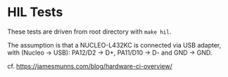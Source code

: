 # HIL Tests

These tests are driven from root directory with `make hil`.

The assumption is that a NUCLEO-L432KC is connected via USB adapter,
with (Nucleo -> USB): PA12/D2 -> D+, PA11/D10 -> D- and GND -> GND.

cf. https://jamesmunns.com/blog/hardware-ci-overview/
